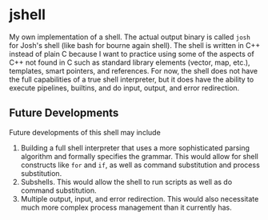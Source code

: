 # jshell

My own implementation of a shell. The actual output binary is called `josh` for Josh's shell (like bash for bourne again shell). The shell is written in C++ instead of plain C because I want to practice using some of the aspects of C++ not found in C such as standard library elements (vector, map, etc.), templates, smart pointers, and references. For now, the shell does not have the full capabilities of a true shell interpreter, but it does have the ability to execute pipelines, builtins, and do input, output, and error redirection.



## Future Developments

Future developments of this shell may include

1. Building a full shell interpreter that uses a more sophisticated parsing algorithm and formally specifies the grammar. This would allow for shell constructs like `for` and `if`, as well as command substitution and process substitution.
2. Subshells. This would allow the shell to run scripts as well as do command substitution.
3. Multiple output, input, and error redirection. This would also necessitate much more complex process management than it currently has.
